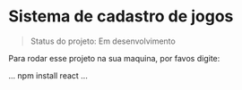 <h1>Sistema de cadastro de jogos</h1>

> Status do  projeto: Em desenvolvimento

Para rodar esse projeto na sua maquina, por favos digite:

...
npm install react
...
